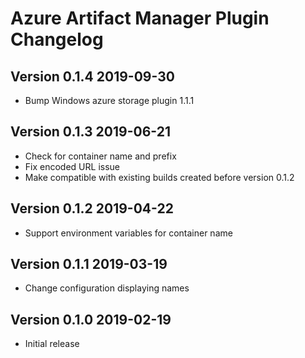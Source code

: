 # Azure Artifact Manager Plugin Changelog

## Version 0.1.4 2019-09-30

* Bump Windows azure storage plugin 1.1.1

## Version 0.1.3 2019-06-21

* Check for container name and prefix
* Fix encoded URL issue
* Make compatible with existing builds created before version 0.1.2

## Version 0.1.2 2019-04-22

* Support environment variables for container name

## Version 0.1.1 2019-03-19

* Change configuration displaying names

## Version 0.1.0 2019-02-19

* Initial release
